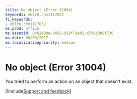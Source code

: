 ```yaml
---
title: No object (Error 31004)
keywords: vblr6.chm1117832
f1_keywords:
- vblr6.chm1117832
ms.prod: office
ms.assetid: 84b2409a-0665-929f-bed2-d750d389f736
ms.date: 06/08/2017
ms.localizationpriority: medium
---
```



# No object (Error 31004)

You tried to perform an action on an object that doesn't exist.

[!include[Support and feedback](~/includes/feedback-boilerplate.md)]